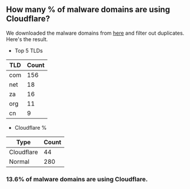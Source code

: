 ## How many % of malware domains are using Cloudflare?


We downloaded the malware domains from [here](https://urlhaus.abuse.ch) and filter out duplicates.
Here's the result.


[//]: # (start replacement)


- Top 5 TLDs

| TLD | Count |
| --- | --- |
| com | 156 |
| net | 18 |
| za | 16 |
| org | 11 |
| cn | 9 |


- Cloudflare %

| Type | Count |
| --- | --- |
| Cloudflare | 44 |
| Normal | 280 |


### 13.6% of malware domains are using Cloudflare.